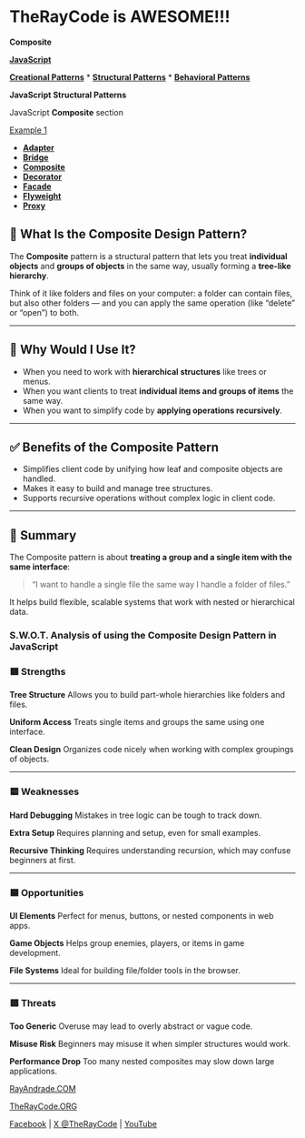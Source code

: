 # TheRayCode is AWESOME!!!

**Composite**

**[JavaScript](../README.md)** 

**[Creational Patterns](../Creational/README.md)** * **[Structural Patterns](../Structural/README.md)** * **[Behavioral Patterns](../Behavioral/README.md)**

**JavaScript Structural Patterns**

JavaScript **Composite** section

[Example 1](./Example1/README.md)

 * **[Adapter](../Adapter/README.md)**
 * **[Bridge](../Bridge/README.md)**
 * **[Composite](./README.md)**
 * **[Decorator](../Decorator/README.md)**
 * **[Facade](../Facade/README.md)**
 * **[Flyweight](../Flyweight/README.md)**
 * **[Proxy](../Proxy/README.md)**

## 🌳 What Is the Composite Design Pattern?

The **Composite** pattern is a structural pattern that lets you treat **individual objects** and **groups of objects** in the same way, usually forming a **tree-like hierarchy**.

Think of it like folders and files on your computer: a folder can contain files, but also other folders — and you can apply the same operation (like “delete” or “open”) to both.

---

## 🤔 Why Would I Use It?

* When you need to work with **hierarchical structures** like trees or menus.
* When you want clients to treat **individual items and groups of items** the same way.
* When you want to simplify code by **applying operations recursively**.

---

## ✅ Benefits of the Composite Pattern

* Simplifies client code by unifying how leaf and composite objects are handled.
* Makes it easy to build and manage tree structures.
* Supports recursive operations without complex logic in client code.

---

## 🧩 Summary

The Composite pattern is about **treating a group and a single item with the same interface**:

> “I want to handle a single file the same way I handle a folder of files.”

It helps build flexible, scalable systems that work with nested or hierarchical data.

### **S.W\.O.T. Analysis** of using the **Composite Design Pattern** in **JavaScript**

### 🟩 **Strengths**

**Tree Structure**
   Allows you to build part-whole hierarchies like folders and files.

**Uniform Access**
   Treats single items and groups the same using one interface.

**Clean Design**
   Organizes code nicely when working with complex groupings of objects.

---

### 🟨 **Weaknesses**

**Hard Debugging**
   Mistakes in tree logic can be tough to track down.

**Extra Setup**
   Requires planning and setup, even for small examples.

**Recursive Thinking**
   Requires understanding recursion, which may confuse beginners at first.

---

### 🟦 **Opportunities**

**UI Elements**
   Perfect for menus, buttons, or nested components in web apps.

**Game Objects**
   Helps group enemies, players, or items in game development.

**File Systems**
   Ideal for building file/folder tools in the browser.

---

### 🟥 **Threats**

**Too Generic**
   Overuse may lead to overly abstract or vague code.

**Misuse Risk**
   Beginners may misuse it when simpler structures would work.

**Performance Drop**
   Too many nested composites may slow down large applications.


[RayAndrade.COM](https://www.RayAndrade.com)

[TheRayCode.ORG](https://www.TheRayCode.org)

[Facebook](https://www.facebook.com/TheRayCode/) | [X @TheRayCode](https://www.X.com/TheRayCode/) | [YouTube](https://www.youtube.com/TheRayCode/)
